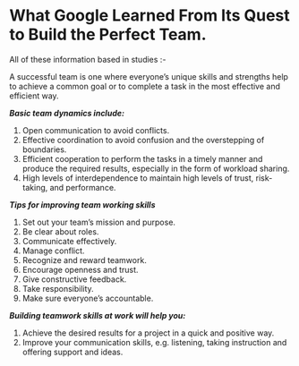# What Google Learned From Its Quest to Build the Perfect Team.
All of these information based in studies :- 

A successful team is one where everyone’s unique skills and strengths help to achieve a common goal or to complete a task in the most effective and efficient way.



***Basic team dynamics include:***

1. Open communication to avoid conflicts.
2. Effective coordination to avoid confusion and the overstepping of boundaries.
3. Efficient cooperation to perform the tasks in a timely manner and produce the required results, especially in the form of workload sharing.
4. High levels of interdependence to maintain high levels of trust, risk-taking, and performance.


***Tips for improving team working skills***

1. Set out your team’s mission and purpose.
2. Be clear about roles.
3. Communicate effectively.
4. Manage conflict.
5. Recognize and reward teamwork.
6. Encourage openness and trust.
7. Give constructive feedback.
8. Take responsibility.
9. Make sure everyone’s accountable.


***Building teamwork skills at work will help you:***
1. Achieve the desired results for a project in a quick and positive way.
2. Improve your communication skills, e.g. listening, taking instruction and offering support and ideas.


